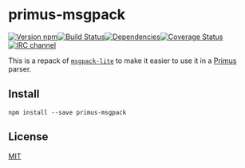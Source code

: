 # primus-msgpack

[![Version npm][npm-primus-msgpack-badge]][npm-primus-msgpack][![Build Status][ci-primus-msgpack-badge]][ci-primus-msgpack][![Dependencies][david-primus-msgpack-badge]][david-primus-msgpack][![Coverage Status][coverage-primus-msgpack-badge]][coverage-primus-msgpack][![IRC channel][irc-badge]][irc]

This is a repack of [`msgpack-lite`][msgpack-lite] to make it easier to use it
in a [Primus][primus] parser.

## Install

```
npm install --save primus-msgpack
```

## License

[MIT](LICENSE)

[npm-primus-msgpack-badge]: https://img.shields.io/npm/v/primus-msgpack.svg?style=flat-square
[npm-primus-msgpack]: http://browsenpm.org/package/primus-msgpack
[ci-primus-msgpack-badge]: https://img.shields.io/github/workflow/status/primus/primus-msgpack/CI/master?label=CI&style=flat-square
[ci-primus-msgpack]: https://github.com/primus/primus-msgpack/actions?query=workflow%3ACI+branch%3Amaster
[david-primus-msgpack-badge]: https://img.shields.io/david/primus/primus-msgpack.svg?style=flat-square
[david-primus-msgpack]: https://david-dm.org/primus/primus-msgpack
[coverage-primus-msgpack-badge]: https://img.shields.io/coveralls/primus/primus-msgpack/master.svg?style=flat-square
[coverage-primus-msgpack]: https://coveralls.io/r/primus/primus-msgpack?branch=master
[irc-badge]: https://img.shields.io/badge/IRC-irc.freenode.net%23primus-00a8ff.svg?style=flat-square
[irc]: https://webchat.freenode.net/?channels=primus
[msgpack-lite]: https://github.com/kawanet/msgpack-lite
[primus]: https://github.com/primus/primus
